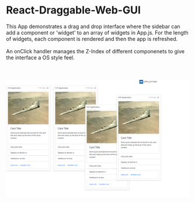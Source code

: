 
# React-Draggable-Web-GUI
This App demonstrates a drag and drop interface where the sidebar can add a component or 'widget' to an array of widgets in App.js. For the length of widgets, each component is rendered and then the app is refreshed.<br></br>
An onClick handler manages the Z-Index of different componenets to give the interface a OS style feel.
<br></br><br></br>
<img src="https://raw.githubusercontent.com/mikeck1/React-Draggable-Web-GUI/master/reactdraggableExamplePhoto.png">

